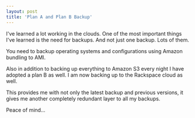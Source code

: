 ```yaml
---
layout: post
title: 'Plan A and Plan B Backup'
---
```

I've learned a lot working in the clouds. One of the most important things I've learned is the need for backups. And not just one backup. Lots of them.<p></p>
You need to backup operating systems and configurations using Amazon bundling to AMI.<p></p>
Also in addition to backing up everything to Amazon S3 every night I have adopted a plan B as well. I am now backing up to the Rackspace cloud as well.<p></p>
This provides me with not only the latest backup and previous versions, it gives me another completely redundant layer to all my backups.<p></p>
Peace of mind...